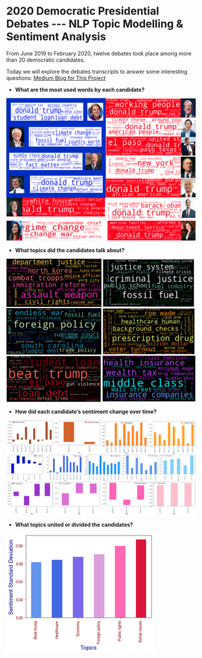 # 2020 Democratic Presidential Debates --- NLP Topic Modelling & Sentiment Analysis
From June 2019 to February 2020, twelve debates took place among more than 20 democratic candidates. 

Today we will explore the debates transcripts to answer some interesting questions: 
[Medium Blog for This Project](https://medium.com/analytics-vidhya/unveil-the-debates-topic-modelling-and-sentiment-analysis-882483bc1b2?source=friends_link&sk=391fe27d861c7956ca7f49e4ffb82c51)

* __What are the most used words by each candidate?__

![Most used words by candidates](https://github.com/guo-pei/2020-presidential-debates/blob/master/pictures/Most-used-words-by-candidates.png)

* __What topics did the candidates talk about?__

![Most-discussed-topics](https://github.com/guo-pei/2020-presidential-debates/blob/master/pictures/Most-discussed-topics.png)

* __How did each candidate’s sentiment change over time?__

![Sentiment-change](https://github.com/guo-pei/2020-presidential-debates/blob/master/pictures/Sentiment-change.png)

* __What topics united or divided the candidates?__

![topics that unite or devide the candidates](https://github.com/guo-pei/2020-presidential-debates/blob/master/pictures/unitedivide.png)

